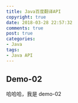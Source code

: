 ```yaml
---
title: Java百度翻译API
copyright: true
date: 2018-03-28 22:57:32
comments: true
post: true
categories:
- Java
tags:
- Java API
---
```


## Demo-02

哈哈哈，我是 demo-02

